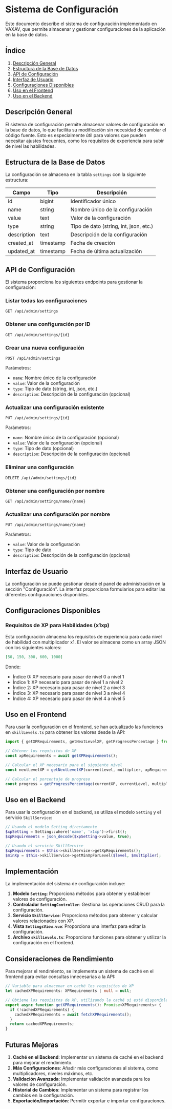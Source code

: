 # Sistema de Configuración

Este documento describe el sistema de configuración implementado en VAXAV, que permite almacenar y gestionar configuraciones de la aplicación en la base de datos.

## Índice

1. [Descripción General](#descripción-general)
2. [Estructura de la Base de Datos](#estructura-de-la-base-de-datos)
3. [API de Configuración](#api-de-configuración)
4. [Interfaz de Usuario](#interfaz-de-usuario)
5. [Configuraciones Disponibles](#configuraciones-disponibles)
6. [Uso en el Frontend](#uso-en-el-frontend)
7. [Uso en el Backend](#uso-en-el-backend)

## Descripción General

El sistema de configuración permite almacenar valores de configuración en la base de datos, lo que facilita su modificación sin necesidad de cambiar el código fuente. Esto es especialmente útil para valores que pueden necesitar ajustes frecuentes, como los requisitos de experiencia para subir de nivel las habilidades.

## Estructura de la Base de Datos

La configuración se almacena en la tabla `settings` con la siguiente estructura:

| Campo | Tipo | Descripción |
|-------|------|-------------|
| id | bigint | Identificador único |
| name | string | Nombre único de la configuración |
| value | text | Valor de la configuración |
| type | string | Tipo de dato (string, int, json, etc.) |
| description | text | Descripción de la configuración |
| created_at | timestamp | Fecha de creación |
| updated_at | timestamp | Fecha de última actualización |

## API de Configuración

El sistema proporciona los siguientes endpoints para gestionar la configuración:

### Listar todas las configuraciones

```
GET /api/admin/settings
```

### Obtener una configuración por ID

```
GET /api/admin/settings/{id}
```

### Crear una nueva configuración

```
POST /api/admin/settings
```

Parámetros:
- `name`: Nombre único de la configuración
- `value`: Valor de la configuración
- `type`: Tipo de dato (string, int, json, etc.)
- `description`: Descripción de la configuración (opcional)

### Actualizar una configuración existente

```
PUT /api/admin/settings/{id}
```

Parámetros:
- `name`: Nombre único de la configuración (opcional)
- `value`: Valor de la configuración (opcional)
- `type`: Tipo de dato (opcional)
- `description`: Descripción de la configuración (opcional)

### Eliminar una configuración

```
DELETE /api/admin/settings/{id}
```

### Obtener una configuración por nombre

```
GET /api/admin/settings/name/{name}
```

### Actualizar una configuración por nombre

```
PUT /api/admin/settings/name/{name}
```

Parámetros:
- `value`: Valor de la configuración
- `type`: Tipo de dato
- `description`: Descripción de la configuración (opcional)

## Interfaz de Usuario

La configuración se puede gestionar desde el panel de administración en la sección "Configuración". La interfaz proporciona formularios para editar las diferentes configuraciones disponibles.

## Configuraciones Disponibles

### Requisitos de XP para Habilidades (x1xp)

Esta configuración almacena los requisitos de experiencia para cada nivel de habilidad con multiplicador x1. El valor se almacena como un array JSON con los siguientes valores:

```json
[50, 150, 300, 600, 1000]
```

Donde:
- Índice 0: XP necesario para pasar de nivel 0 a nivel 1
- Índice 1: XP necesario para pasar de nivel 1 a nivel 2
- Índice 2: XP necesario para pasar de nivel 2 a nivel 3
- Índice 3: XP necesario para pasar de nivel 3 a nivel 4
- Índice 4: XP necesario para pasar de nivel 4 a nivel 5

## Uso en el Frontend

Para usar la configuración en el frontend, se han actualizado las funciones en `skillLevels.ts` para obtener los valores desde la API:

```typescript
import { getXPRequirements, getNextLevelXP, getProgressPercentage } from '@/config/skillLevels';

// Obtener los requisitos de XP
const xpRequirements = await getXPRequirements();

// Calcular el XP necesario para el siguiente nivel
const nextLevelXP = getNextLevelXP(currentLevel, multiplier, xpRequirements);

// Calcular el porcentaje de progreso
const progress = getProgressPercentage(currentXP, currentLevel, multiplier, xpRequirements);
```

## Uso en el Backend

Para usar la configuración en el backend, se utiliza el modelo `Setting` y el servicio `SkillService`:

```php
// Usando el modelo Setting directamente
$xpSetting = Setting::where('name', 'x1xp')->first();
$xpRequirements = json_decode($xpSetting->value, true);

// Usando el servicio SkillService
$xpRequirements = $this->skillService->getXpRequirements();
$minXp = $this->skillService->getMinXpForLevel($level, $multiplier);
```

## Implementación

La implementación del sistema de configuración incluye:

1. **Modelo `Setting`**: Proporciona métodos para obtener y establecer valores de configuración.
2. **Controlador `SettingController`**: Gestiona las operaciones CRUD para la configuración.
3. **Servicio `SkillService`**: Proporciona métodos para obtener y calcular valores relacionados con XP.
4. **Vista `SettingsView.vue`**: Proporciona una interfaz para editar la configuración.
5. **Archivo `skillLevels.ts`**: Proporciona funciones para obtener y utilizar la configuración en el frontend.

## Consideraciones de Rendimiento

Para mejorar el rendimiento, se implementa un sistema de caché en el frontend para evitar consultas innecesarias a la API:

```typescript
// Variable para almacenar en caché los requisitos de XP
let cachedXPRequirements: XPRequirements | null = null;

// Obtiene los requisitos de XP, utilizando la caché si está disponible
export async function getXPRequirements(): Promise<XPRequirements> {
  if (!cachedXPRequirements) {
    cachedXPRequirements = await fetchXPRequirements();
  }
  return cachedXPRequirements;
}
```

## Futuras Mejoras

1. **Caché en el Backend**: Implementar un sistema de caché en el backend para mejorar el rendimiento.
2. **Más Configuraciones**: Añadir más configuraciones al sistema, como multiplicadores, niveles máximos, etc.
3. **Validación Avanzada**: Implementar validación avanzada para los valores de configuración.
4. **Historial de Cambios**: Implementar un sistema para registrar los cambios en la configuración.
5. **Exportación/Importación**: Permitir exportar e importar configuraciones.
